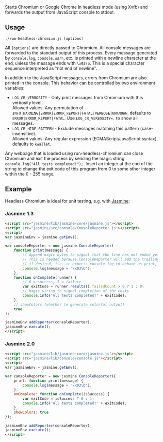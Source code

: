 Starts Chromium or Google Chrome in headless mode (using Xvfb) and forwards the output from JavaScript console to stdout.

## Usage
`./run-headless-chromium.js [options]`

All `[options]` are directly passed to Chromium. All console messages are forwarded to the
standard output of this process. Every message generated by `console.log`, `console.warn`, etc.
is printed with a newline character at the end, unless the message ends with `\x03\b`. This is
a special character sequence interpreted as "not end of newline".

In addition to the JavaScript messages, errors from Chromium are also printed in the console.
This behavior can be controlled by two environment variables:

* `LOG_CR_VERBOSITY` - Only print messages from Chromium with this verbosity level.  
  Allowed values: Any permutation of `INFO|WARNING|ERROR|ERROR_REPORT|FATAL|VERBOSE|UNKNOWN`,
  defaults to `ERROR|ERROR_REPORT|FATAL`. Use `LOG_CR_VERBOSITY=.` to show all messages.
* `LOG_CR_HIDE_PATTERN` - Exclude messages matching this pattern (case-insensitive).  
  Allowed values: Any regular expression (ECMAScript/JavaScript syntax),
  defaults to `kwallet`.

Any webpage that is loaded using run-headless-chromium can close Chromium and exit the process
by sending the magic string `console.log("All tests completed!");`.
Insert an integer at the end of the string to change the exit code of this program from 0 to
some other integer within the 0 - 255 range.

## Example
Headless Chromium is ideal for unit testing, e.g. with [Jasmine](http://jasmine.github.io/):

### Jasmine 1.3

```html
<script src="jasmine/lib/jasmine-core/jasmine.js"></script>
<script src="jasmine/src/console/ConsoleReporter.js"></script>
<script>
var jasmineEnv = jasmine.getEnv();

var consoleReporter = new jasmine.ConsoleReporter(
    function print(message) {
        // Append magic bytes to signal that the line has not ended yet.
        // This is needed because ConsoleReporter will add the trailing newlines
        // if desired, i.e. it expects console.log to behave as print, not println.
        console.log(message + '\x03\b');
    },
    function onComplete(runner) {
        // 0 = success, 1 = failure
        var exitCode = runner.results().failedCount > 0 ? 1 : 0;
        // Magic string to signal completion of the tests
        console.info('All tests completed!' + exitCode);
    },
    // showColors (whether to generate colorful output)
    true
);

jasmineEnv.addReporter(consoleReporter);
jasmineEnv.execute();
</script>
```

### Jasmine 2.0

```html
<script src="jasmine/lib/jasmine-core/jasmine.js"></script>
<script src="jasmine/lib/console/console.js"></script>
<script>
var jasmineEnv = jasmine.getEnv();

var consoleReporter = new jasmine.ConsoleReporter({
    print: function print(message) {
        console.log(message + '\x03\b');
    },
    onComplete: function onComplete(isSuccess) {
        var exitCode = isSuccess ? 0 : 1;
        console.info('All tests completed!' + exitCode);
    },
    showColors: true
});

jasmineEnv.addReporter(consoleReporter);
jasmineEnv.execute();
</script>
```
